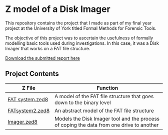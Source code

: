 # Z model of a Disk Imager

This repository contains the project that I made as part of my final year project at the University of York titled Formal Methods for Forensic Tools.

The objective of this project was to ascertain the usefulness of formally modelling basic tools used during investigations. In this case, it was a Disk Imager that works on a FAT file structure.

[Download the submitted report here](Report.pdf)
## Project Contents

|Z File|Function|
|-|-|
|[FAT system.zed8](FAT%20system.zed8)|A model of the FAT file structure that goes down to the binary level|
|[FATsystem2.zed8](FATsystem2.zed8)|An abstract model of the FAT file structure|
|[Imager.zed8](Imager.zed8)|Models the Disk Imager tool and the process of coping the data from one drive to another|
